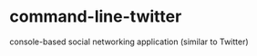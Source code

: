 command-line-twitter
====================

console-based social networking application (similar to Twitter)
